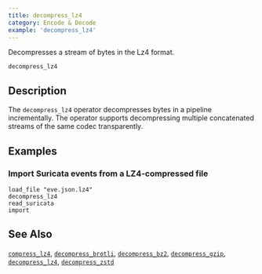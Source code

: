 ```yaml
---
title: decompress_lz4
category: Encode & Decode
example: 'decompress_lz4'
---
```



Decompresses a stream of bytes in the Lz4 format.

```tql
decompress_lz4
```

## Description

The `decompress_lz4` operator decompresses bytes in a pipeline incrementally.
The operator supports decompressing multiple concatenated streams
of the same codec transparently.

## Examples

### Import Suricata events from a LZ4-compressed file

```tql
load_file "eve.json.lz4"
decompress_lz4
read_suricata
import
```

## See Also

[`compress_lz4`](/reference/operators/compress_lz4),
[`decompress_brotli`](/reference/operators/decompress_brotli),
[`decompress_bz2`](/reference/operators/decompress_bz2),
[`decompress_gzip`](/reference/operators/decompress_gzip),
[`decompress_lz4`](/reference/operators/decompress_lz4),
[`decompress_zstd`](/reference/operators/decompress_zstd)
